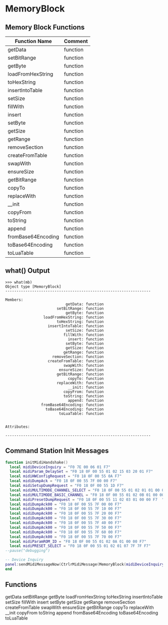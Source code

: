 # MemoryBlock

## Memory Block Functions
| Function Name | Comment |
| - | - |
|getData |	function |
|setBitRange |	function |
|getByte |	function |
|loadFromHexString |	function |
|toHexString |	function |
|insertIntoTable |	function |
|setSize |	function |
|fillWith |	function |
|insert |	function |
|setByte |	function |
|getSize |	function |
|getRange |	function |
|removeSection |	function |
|createFromTable |	function |
|swapWith |	function |
|ensureSize |	function |
|getBitRange |	function |
|copyTo |	function |
|replaceWith |	function |
|__init |	function |
|copyFrom |	function |
|toString |	function |
|append |	function |
|fromBase64Encoding |	function |
|toBase64Encoding |	function |
|toLuaTable |	function |


## what() Output
```
>>> what(mb)
Object type [MemoryBlock]
-----------------------------------------------------------------

Members:
	                       getData:	function
	                   setBitRange:	function
	                       getByte:	function
	             loadFromHexString:	function
	                   toHexString:	function
	               insertIntoTable:	function
	                       setSize:	function
	                      fillWith:	function
	                        insert:	function
	                       setByte:	function
	                       getSize:	function
	                      getRange:	function
	                 removeSection:	function
	               createFromTable:	function
	                      swapWith:	function
	                    ensureSize:	function
	                   getBitRange:	function
	                        copyTo:	function
	                   replaceWith:	function
	                        __init:	function
	                      copyFrom:	function
	                      toString:	function
	                        append:	function
	            fromBase64Encoding:	function
	              toBase64Encoding:	function
	                    toLuaTable:	function


Attributes:

-----------------------------------------------------------------
```

## Command Station Init Messages

```lua
function initMidiHandshake()
  local midiDeviceInquiry = "F0 7E 00 06 01 F7"
  local midiParam_DelaySet = "F0 18 0F 00 55 01 02 15 03 20 01 F7"
  local midiHWConfigRequest = "F0 18 0F 00 55 0A F7"
  local midiDumpAck = "F0 18 0F 00 55 7F 00 00 F7"
  local midiSetupDumpRequest = "F0 18 0F 00 55 1D F7"
  local midiMULTIMODE_CHANNEL_SELECT = "F0 18 0F 00 55 01 02 01 01 00 00 F7"
  local midiMULTIMODE_BASIC_CHANNEL = "F0 18 0F 00 55 01 02 0B 01 00 00 F7"
  local midiPresetDumpRequest = "F0 18 0F 00 55 11 02 03 01 00 00 F7  "
  local midiDumpAck00 = "F0 18 0F 00 55 7F 00 00 F7"
  local midiDumpAck00 = "F0 18 0F 00 55 7F 10 00 F7"
  local midiDumpAck00 = "F0 18 0F 00 55 7F 20 00 F7"
  local midiDumpAck00 = "F0 18 0F 00 55 7F 30 00 F7"
  local midiDumpAck00 = "F0 18 0F 00 55 7F 40 00 F7"
  local midiDumpAck00 = "F0 18 0F 00 55 7F 50 00 F7"
  local midiDumpAck00 = "F0 18 0F 00 55 7F 60 00 F7"
  local midiDumpAck00 = "F0 18 0F 00 55 7F 70 00 F7"
  local midiParamROM_ID = "F0 18 0F 00 55 01 02 0A 01 00 00 F7"
  local midiPRESET_SELECT = "F0 18 0F 00 55 01 02 01 07 7F 7F F7"
--pause("debugging")

-- Device Inquiry
panel:sendMidiMessageNow(CtrlrMidiMessage(MemoryBlock(midiDeviceInquiry)))
end

```

## Functions
getData
setBitRange
getByte
loadFromHexString
toHexString
insertIntoTable
setSize
fillWith
insert
setByte
getSize
getRange
removeSection
createFromTable
swapWith
ensureSize
getBitRange
copyTo
replaceWith
__init
copyFrom
toString
append
fromBase64Encoding
toBase64Encoding
toLuaTable

